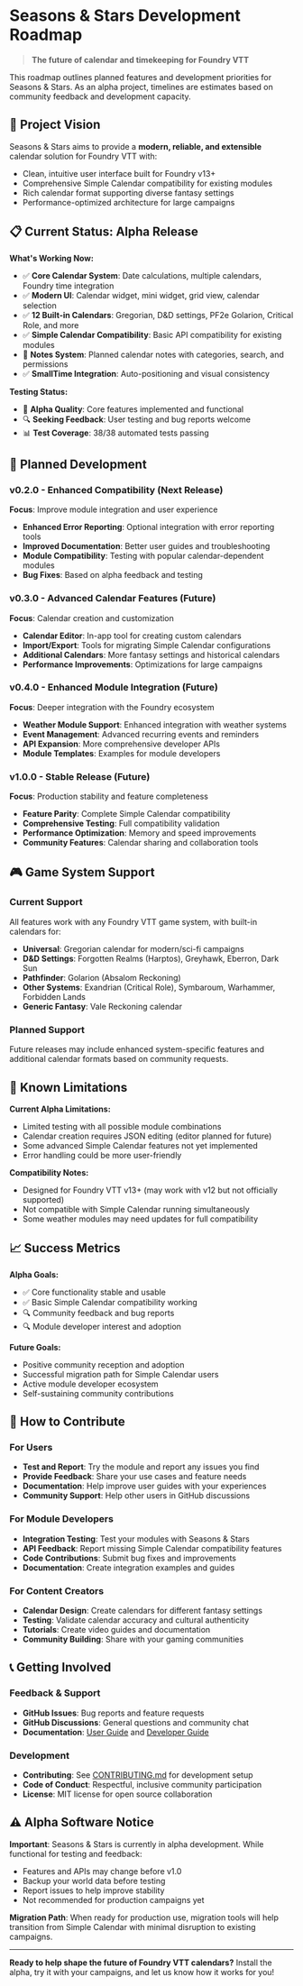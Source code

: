 # Seasons & Stars Development Roadmap

> **The future of calendar and timekeeping for Foundry VTT**

This roadmap outlines planned features and development priorities for Seasons & Stars. As an alpha project, timelines are estimates based on community feedback and development capacity.

## 🎯 Project Vision

Seasons & Stars aims to provide a **modern, reliable, and extensible** calendar solution for Foundry VTT with:
- Clean, intuitive user interface built for Foundry v13+
- Comprehensive Simple Calendar compatibility for existing modules
- Rich calendar format supporting diverse fantasy settings
- Performance-optimized architecture for large campaigns

## 📋 Current Status: Alpha Release

**What's Working Now:**
- ✅ **Core Calendar System**: Date calculations, multiple calendars, Foundry time integration
- ✅ **Modern UI**: Calendar widget, mini widget, grid view, calendar selection
- ✅ **12 Built-in Calendars**: Gregorian, D&D settings, PF2e Golarion, Critical Role, and more
- ✅ **Simple Calendar Compatibility**: Basic API compatibility for existing modules
- 🚧 **Notes System**: Planned calendar notes with categories, search, and permissions
- ✅ **SmallTime Integration**: Auto-positioning and visual consistency

**Testing Status:**
- 🧪 **Alpha Quality**: Core features implemented and functional
- 🔍 **Seeking Feedback**: User testing and bug reports welcome
- 📊 **Test Coverage**: 38/38 automated tests passing

## 🚀 Planned Development

### **v0.2.0 - Enhanced Compatibility** (Next Release)
**Focus**: Improve module integration and user experience

- **Enhanced Error Reporting**: Optional integration with error reporting tools
- **Improved Documentation**: Better user guides and troubleshooting
- **Module Compatibility**: Testing with popular calendar-dependent modules
- **Bug Fixes**: Based on alpha feedback and testing

### **v0.3.0 - Advanced Calendar Features** (Future)
**Focus**: Calendar creation and customization

- **Calendar Editor**: In-app tool for creating custom calendars
- **Import/Export**: Tools for migrating Simple Calendar configurations
- **Additional Calendars**: More fantasy settings and historical calendars
- **Performance Improvements**: Optimizations for large campaigns

### **v0.4.0 - Enhanced Module Integration** (Future)
**Focus**: Deeper integration with the Foundry ecosystem

- **Weather Module Support**: Enhanced integration with weather systems
- **Event Management**: Advanced recurring events and reminders
- **API Expansion**: More comprehensive developer APIs
- **Module Templates**: Examples for module developers

### **v1.0.0 - Stable Release** (Future)
**Focus**: Production stability and feature completeness

- **Feature Parity**: Complete Simple Calendar compatibility
- **Comprehensive Testing**: Full compatibility validation
- **Performance Optimization**: Memory and speed improvements
- **Community Features**: Calendar sharing and collaboration tools

## 🎮 Game System Support

### **Current Support**
All features work with any Foundry VTT game system, with built-in calendars for:

- **Universal**: Gregorian calendar for modern/sci-fi campaigns
- **D&D Settings**: Forgotten Realms (Harptos), Greyhawk, Eberron, Dark Sun
- **Pathfinder**: Golarion (Absalom Reckoning)
- **Other Systems**: Exandrian (Critical Role), Symbaroum, Warhammer, Forbidden Lands
- **Generic Fantasy**: Vale Reckoning calendar

### **Planned Support**
Future releases may include enhanced system-specific features and additional calendar formats based on community requests.

## 🐛 Known Limitations

**Current Alpha Limitations:**
- Limited testing with all possible module combinations
- Calendar creation requires JSON editing (editor planned for future)
- Some advanced Simple Calendar features not yet implemented
- Error handling could be more user-friendly

**Compatibility Notes:**
- Designed for Foundry VTT v13+ (may work with v12 but not officially supported)
- Not compatible with Simple Calendar running simultaneously
- Some weather modules may need updates for full compatibility

## 📈 Success Metrics

**Alpha Goals:**
- ✅ Core functionality stable and usable
- ✅ Basic Simple Calendar compatibility working
- 🔍 Community feedback and bug reports
- 🔍 Module developer interest and adoption

**Future Goals:**
- Positive community reception and adoption
- Successful migration path for Simple Calendar users
- Active module developer ecosystem
- Self-sustaining community contributions

## 🤝 How to Contribute

### **For Users**
- **Test and Report**: Try the module and report any issues you find
- **Provide Feedback**: Share your use cases and feature needs
- **Documentation**: Help improve user guides with your experiences
- **Community Support**: Help other users in GitHub discussions

### **For Module Developers**
- **Integration Testing**: Test your modules with Seasons & Stars
- **API Feedback**: Report missing Simple Calendar compatibility features
- **Code Contributions**: Submit bug fixes and improvements
- **Documentation**: Create integration examples and guides

### **For Content Creators**
- **Calendar Design**: Create calendars for different fantasy settings
- **Testing**: Validate calendar accuracy and cultural authenticity
- **Tutorials**: Create video guides and documentation
- **Community Building**: Share with your gaming communities

## 📞 Getting Involved

### **Feedback & Support**
- **GitHub Issues**: Bug reports and feature requests
- **GitHub Discussions**: General questions and community chat
- **Documentation**: [User Guide](docs/USER-GUIDE.md) and [Developer Guide](docs/DEVELOPER-GUIDE.md)

### **Development**
- **Contributing**: See [CONTRIBUTING.md](CONTRIBUTING.md) for development setup
- **Code of Conduct**: Respectful, inclusive community participation
- **License**: MIT license for open source collaboration

## ⚠️ Alpha Software Notice

**Important**: Seasons & Stars is currently in alpha development. While functional for testing and feedback:

- Features and APIs may change before v1.0
- Backup your world data before testing
- Report issues to help improve stability
- Not recommended for production campaigns yet

**Migration Path**: When ready for production use, migration tools will help transition from Simple Calendar with minimal disruption to existing campaigns.

---

**Ready to help shape the future of Foundry VTT calendars?** Install the alpha, try it with your campaigns, and let us know how it works for you!